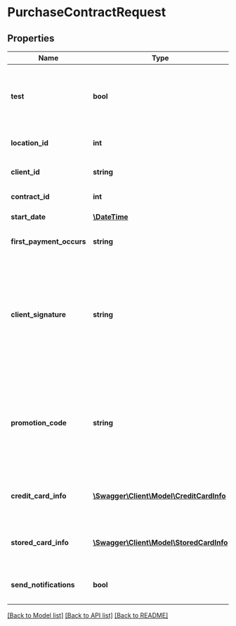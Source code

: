 # PurchaseContractRequest

## Properties
Name | Type | Description | Notes
------------ | ------------- | ------------- | -------------
**test** | **bool** | When &#x60;true&#x60;, the Public API validates input information, but does not commit it, so no client data is affected.&lt;br /&gt;  When &#x60;false&#x60; or omitted, the transaction is committed, and client data is affected.&lt;br /&gt;  Default: **false** | [optional] 
**location_id** | **int** | The ID of the location where the client is purchasing the contract; used for AutoPays. | [optional] 
**client_id** | **string** | The ID of the client. Note that this is not the same as the client’s unique ID. | 
**contract_id** | **int** | The ID of the contract being purchased. | 
**start_date** | [**\DateTime**](\DateTime.md) | The date that the contract starts.&lt;br /&gt;  Default: **today’s date** | [optional] 
**first_payment_occurs** | **string** | The date on which the first payment is to occur. Possible values:  * Instant  * &#x60;StartDate&#x60; | [optional] 
**client_signature** | **string** | A representation of the client’s signature. This value can take the form of Base64-encoded byte array. The file type should be PNG. The picture of the client’s signature is uploaded and viewable from the Client Documents page in the Core Business Mode software. The title of the document is:&lt;br /&gt;  clientContractSignature-{uniquePurchasedClientContractID}-{contractName}-{contractStartDate}.{fileType} | [optional] 
**promotion_code** | **string** | A promotion code, if one applies. Promotion codes are applied to items that are both marked as pay now in a contract and are discounted by the promotion code. If a pay now item is an autopay item, its autopay price is the price at the time of checkout, so, if a promotion code was applied, all autopays are scheduled using that discounted price. | [optional] 
**credit_card_info** | [**\Swagger\Client\Model\CreditCardInfo**](CreditCardInfo.md) | Contains credit card payment information.&lt;br /&gt;  Either &#x60;StoredCardInfo&#x60; or &#x60;CreditCardInfo&#x60; is required; the other becomes optional. | [optional] 
**stored_card_info** | [**\Swagger\Client\Model\StoredCardInfo**](StoredCardInfo.md) | Contains information about the stored credit card payment.&lt;br /&gt;  Either &#x60;CreditCardInfo&#x60; or &#x60;StoredCardInfo&#x60; is required; the other becomes optional. | [optional] 
**send_notifications** | **bool** | When &#x60;true&#x60;, indicates that email and SMS notifications should be sent to the client after purchase.&lt;br /&gt;  Default: **true** | [optional] 

[[Back to Model list]](../README.md#documentation-for-models) [[Back to API list]](../README.md#documentation-for-api-endpoints) [[Back to README]](../README.md)



